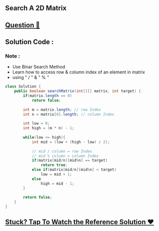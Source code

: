 ## Search A 2D Matrix
## [Question 🦋](https://leetcode.com/problems/search-a-2d-matrix/)

## Solution Code :

### Note :
- Use Binar Search Method
- Learn how to access row & column index of an element in matrix
- using " / " & " % "

```java
class Solution {
    public boolean searchMatrix(int[][] matrix, int target) {
        if(matrix.length == 0)
            return false;
        
        int m = matrix.length; // row Index
        int n = matrix[0].length; // column Index
        
        int low = 0;
        int high = (m * n) - 1;
        
        while(low <= high){
            int mid = (low + (high - low) / 2);
            
            // mid / column = row Index
            // mid % column = column Index
            if(matrix[mid/n][mid%n] == target)
                return true;
            else if(matrix[mid/n][mid%n] < target)
                low = mid + 1;
            else
                high = mid - 1;
        }
        
        return false;
    }
}
```

## [Stuck? Tap To Watch the Reference Solution ❤](https://www.youtube.com/watch?v=ZYpYur0znng&list=PLgUwDviBIf0rPG3Ictpu74YWBQ1CaBkm2&index=15)